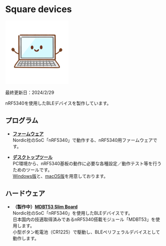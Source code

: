 
# Square devices

<img src="Markdowns/images/pc.png" width="200">

最終更新日：2024/2/29

nRF5340を使用したBLEデバイスを製作しています。

## プログラム

- <b>[ファームウェア](Markdowns/nRF5340FW)</b><br>
Nordic社のSoC「nRF5340」で動作する、nRF5340用ファームウェアです。

- <b>[デスクトップツール](Markdowns/DesktopTools/README.md)</b><br>
PC環境から、nRF5340基板の動作に必要な各種設定／動作テスト等を行うためのツールです。<br>
[Windows版](Markdowns/DesktopTools/dotNET/README.md)と、[macOS版](Markdowns/DesktopTools/macOSApp/README.md)を用意しております。

## ハードウェア

- <b>（製作中）[MDBT53 Slim Board](Hardwares/MDBT53SlimBoard)</b><br>
Nordic社のSoC「nRF5340」を使用したBLEデバイスです。<br>
日本国内の技適取得済みであるnRF5340搭載モジュール「MDBT53」を使用します。<br>
小型ボタン乾電池（CR1225）で駆動し、BLEペリフェラルデバイスとして動作します。
